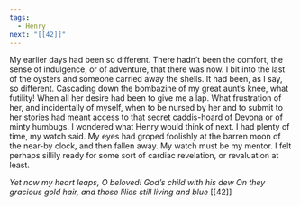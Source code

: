 ```yaml
---
tags:
  - Henry
next: "[[42]]"
---
```

My earlier days had been so different. There hadn’t been the comfort, the sense of indulgence, or of adventure, that there was now. I bit into the last of the oysters and someone carried away the shells. It had been, as I say, so different. Cascading down the bombazine of my great aunt’s knee, what futility! When all her desire had been to give me a lap. What frustration of her, and incidentally of myself, when to be nursed by her and to submit to her stories had meant access to that secret caddis-hoard of Devona or of minty humbugs. I wondered what Henry would think of next. I had plenty of time, my watch said. My eyes had groped foolishly at the barren moon of the near-by clock, and then fallen away. My watch must be my mentor. I felt perhaps sillily ready for some sort of cardiac revelation, or revaluation at least.

*Yet now my heart leaps, O beloved!
God’s child with his dew
On they gracious gold hair, and those lilies still
living and blue* [[42]]

